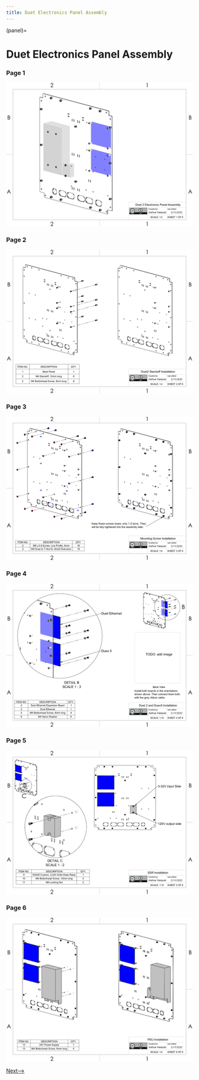 ```yaml
---
title: Duet Electronics Panel Assembly
---
```


(panel)=
# Duet Electronics Panel Assembly

### Page 1
[![Page1](_static/panel0.png)](_static/panel0.png)

### Page 2
[![Page2](_static/panel1.png)](_static/panel1.png)

### Page 3
[![Page3](_static/panel2.png)](_static/panel2.png)

### Page 4
[![Page4](_static/panel3.png)](_static/panel3.png)

### Page 5
[![Page5](_static/panel4.png)](_static/panel4.png)

### Page 6
[![Page6](_static/panel5.png)](_static/panel5.png)

[Next-->](./lower_frame.md)
